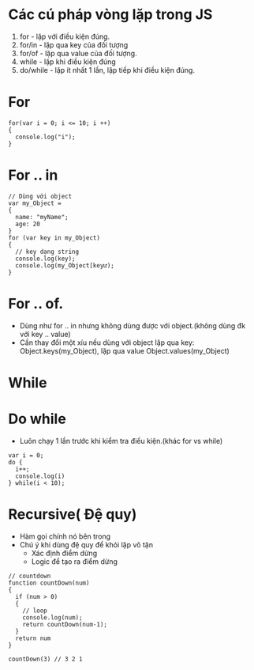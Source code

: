 # Các cú pháp vòng lặp trong JS
1. for - lặp với điều kiện đúng.
2. for/in - lặp qua key của đối tượng
3. for/of - lặp qua value của đối tượng.
4. while - lặp khi điều kiện đúng
5. do/while - lặp ít nhất 1 lần, lặp tiếp khi điều kiện đúng.

# For
```
for(var i = 0; i <= 10; i ++)
{
  console.log("i");
}
```

# For .. in
```
// Dùng với object
var my_Object =
{
  name: "myName";
  age: 20
}
for (var key in my_Object)
{
  // key dạng string
  console.log(key);
  console.log(my_Object[keyư);
}
```

# For .. of.
+ Dùng như for .. in nhưng không dùng được với object.(không dùng đk với key .. value)
+ Cần thay đổi một xíu nếu dùng với object lặp qua key: Object.keys(my_Object), lặp qua value Object.values(my_Object)

# While
# Do while
+ Luôn chạy 1 lần trước khi kiểm tra điều kiện.(khác for vs while)
```
var i = 0;
do {
  i++;
  console.log(i)
} while(i < 10);
```

# Recursive( Đệ quy)
+ Hàm gọi chính nó bên trong
+ Chú ý khi dùng đệ quy để khỏi lặp vô tận
  + Xác định điểm dừng
  + Logic để tạo ra điểm dừng
```
// countdown
function countDown(num)
{
  if (num > 0)
  { 
    // loop
    console.log(num);
    return countDown(num-1);
  }
  return num
}

countDown(3) // 3 2 1


```








